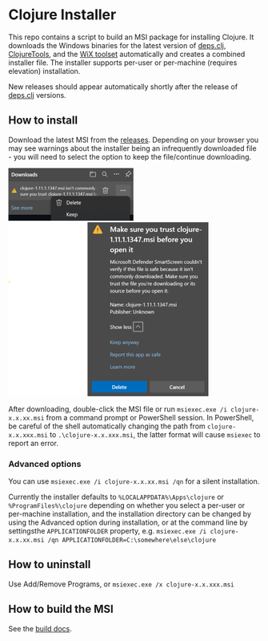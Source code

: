 # Clojure Installer

This repo contains a script to build an MSI package for installing Clojure. It downloads the Windows binaries for the latest version of [deps.clj](https://github.com/borkdude/deps.clj), [ClojureTools](https://github.com/clojure/brew-install), and the [WiX toolset](https://wixtoolset.org/releases/) automatically and creates a combined installer file. The installer supports per-user or per-machine (requires elevation) installation.

New releases should appear automatically shortly after the release of [deps.clj](https://github.com/borkdude/deps.clj) versions.

## How to install

Download the latest MSI from the [releases](https://github.com/casselc/clj-msi/releases/latest). Depending on your browser you may see warnings about the installer being an infrequently downloaded file - you will need to select the option to keep the file/continue downloading.

![download warning](docs/download_warning.png)
![another download warning](docs/download_warning_2.png)

After downloading, double-click the MSI file or run `msiexec.exe /i clojure-x.x.xx.msi` from a command prompt or PowerShell session. In PowerShell, be careful of the shell automatically changing the path from `clojure-x.x.xxx.msi` to `.\clojure-x.x.xxx.msi`, the latter format will cause `msiexec` to report an error.

### Advanced options

You can use `msiexec.exe /i clojure-x.x.xx.msi /qn` for a silent installation.

Currently the installer defaults to `%LOCALAPPDATA%\Apps\clojure` or `%ProgramFiles%\clojure` depending on whether you select a per-user or per-machine installation, and the installation directory can be changed by using the Advanced option during installation, or at the command line by settingsthe `APPLICATIONFOLDER` property, e.g. `msiexec.exe /i clojure-x.x.xx.msi /qn APPLICATIONFOLDER=C:\somewhere\else\clojure`

## How to uninstall

Use Add/Remove Programs, or `msiexec.exe /x clojure-x.x.xxx.msi`

## How to build the MSI

See the [build docs](docs/BUILDING.md).
